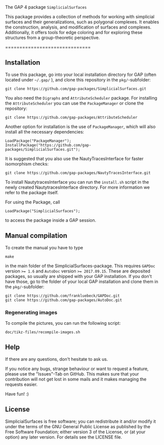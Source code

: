 The GAP 4 package  `SimplicialSurfaces`

This package provides a collection of methods for working with simplicial surfaces and their generalizations, such as polygonal complexes. It enables the construction, analysis, and modification of surfaces and complexes. Additionally, it offers tools for edge coloring and for exploring these structures from a group-theoretic perspective.

==============================

## Installation
To use this package, go into your local installation directory for GAP (often located under `~/.gap/` ), and clone this repository in the `pkg/`-subfolder:

    git clone https://github.com/gap-packages/SimplicialSurfaces.git

You also need the `Digraphs` and `AttributeScheduler` package. For installing the `AttributeScheduler` you can use the `PackageManager` or clone the repository:

    git clone https://github.com/gap-packages/AttributeScheduler

Another option for installation is the use of `PackageManager`, which will also install all the necessary dependencies:

    LoadPackage("PackageManager");
    InstallPackage("https://github.com/gap-packages/SimplicialSurfaces.git");

It is suggested that you also use the NautyTracesInterface for faster isomorphism checks:

    git clone https://github.com/gap-packages/NautyTracesInterface.git

To install NautytracesInterface you can run the `install.sh` script in the newly created NautytracesInterface directory. For more information we refer to the package itself.


For using the Package, call

    LoadPackage("SimplicialSurfaces");

to access the package inside a GAP session.

## Manual compilation

To create the manual you have to type

    make

in the main folder of the SimplicialSurfaces-package. This requires `GAPDoc` version `>= 1.6` and `AutoDoc` version `>= 2017.09.15`. These are deposited packages, so usually are shipped with your GAP installation. If you don't have those, go to the folder of your local GAP installation and clone them in the `pkg/`-subfolder:

    git clone https://github.com/frankluebeck/GAPDoc.git
    git clone https://github.com/gap-packages/AutoDoc.git

### Regenerating images
To compile the pictures, you can run the following script:

    doc/tikz-files/recompile-images.sh   

## Help
If there are any questions, don't hesitate to ask us.

If you notice any bugs, strange behaviour or want to request a feature, please use the "Issues"-Tab on GitHub. This makes sure that your contribution will not get lost in some mails and it makes managing the requests easier.

Have fun! :)

## License
SimplicialSurfaces is free software; you can redistribute it and/or modify it under the terms of the GNU General Public License as published by the Free Software Foundation; either version 3 of the License, or (at your option) any later version. 
For details see the LICENSE file.
